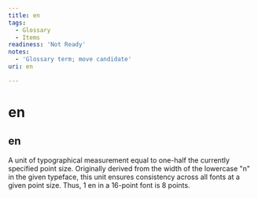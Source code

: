 ```yaml
---
title: en
tags:
  - Glossary
  - Items
readiness: 'Not Ready'
notes:
  - 'Glossary term; move candidate'
uri: en

---
```

# en

## en

A unit of typographical measurement equal to one-half the currently specified point size. Originally derived from the width of the lowercase "n" in the given typeface, this unit ensures consistency across all fonts at a given point size. Thus, 1 en in a 16-point font is 8 points.

